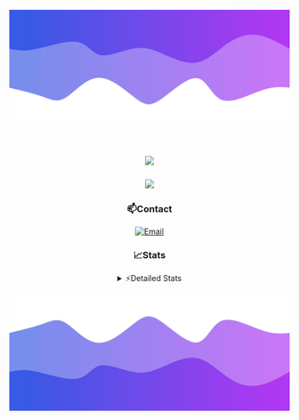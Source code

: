![Header](./header.png)
<div align="center">

<h1 align="center">
  <a href="https://git.io/typing-svg">
    <img src="https://readme-typing-svg.herokuapp.com/?lines=Hello,+There!+👋;This+is+chicho.;CEO+on+Hely+Development....;&center=true&size=25">
  </a>
</h1>
  
<p align="center">
  <img src="https://lanyard.cnrad.dev/api/852683595378196480" />
</p>

### 📫Contact
  [![Email](https://img.shields.io/badge/Email-gastondalla@gmail.com-04619f?style=for-the-badge&logo=gmail&logoColor=white)](mailto:gastondalla@gmail.com)
</br>  
### 📈Stats
<details>
    <summary> ⚡Detailed Stats</summary>
    <br/>

<!--START_SECTION:waka-->
![Code Time](http://img.shields.io/badge/Code%20Time-154%20hrs%2017%20mins-blue)

![Profile Views](http://img.shields.io/badge/Profile%20Views-1-blue)

**🐱 My GitHub Data** 

> 📦 37.5 kB Used in GitHub's Storage 
 > 
> 🏆 7 Contributions in the Year 2023
 > 
> 🚫 Not Opted to Hire
 > 
> 📜 6 Public Repositories 
 > 
> 🔑 8 Private Repositories 
 > 
**I'm a Night 🦉** 

```text
🌞 Morning                14 commits          █░░░░░░░░░░░░░░░░░░░░░░░░   04.35 % 
🌆 Daytime                48 commits          ████░░░░░░░░░░░░░░░░░░░░░   14.91 % 
🌃 Evening                151 commits         ████████████░░░░░░░░░░░░░   46.89 % 
🌙 Night                  109 commits         ████████░░░░░░░░░░░░░░░░░   33.85 % 
```
📅 **I'm Most Productive on Tuesday** 

```text
Monday                   24 commits          ██░░░░░░░░░░░░░░░░░░░░░░░   07.45 % 
Tuesday                  64 commits          █████░░░░░░░░░░░░░░░░░░░░   19.88 % 
Wednesday                61 commits          █████░░░░░░░░░░░░░░░░░░░░   18.94 % 
Thursday                 32 commits          ██░░░░░░░░░░░░░░░░░░░░░░░   09.94 % 
Friday                   43 commits          ███░░░░░░░░░░░░░░░░░░░░░░   13.35 % 
Saturday                 48 commits          ████░░░░░░░░░░░░░░░░░░░░░   14.91 % 
Sunday                   50 commits          ████░░░░░░░░░░░░░░░░░░░░░   15.53 % 
```


📊 **This Week I Spent My Time On** 

```text
🕑︎ Time Zone: America/Argentina/Buenos_Aires

💬 Programming Languages: 
C#                       7 hrs 40 mins       ████████░░░░░░░░░░░░░░░░░   31.82 % 
JavaScript               5 hrs 41 mins       ██████░░░░░░░░░░░░░░░░░░░   23.59 % 
HTML                     3 hrs 31 mins       ████░░░░░░░░░░░░░░░░░░░░░   14.63 % 
Other                    2 hrs 59 mins       ███░░░░░░░░░░░░░░░░░░░░░░   12.40 % 
Python                   2 hrs 9 mins        ██░░░░░░░░░░░░░░░░░░░░░░░   08.94 % 

🔥 Editors: 
VS Code                  13 hrs 25 mins      ██████████████░░░░░░░░░░░   55.63 % 
Visual Studio            10 hrs 42 mins      ███████████░░░░░░░░░░░░░░   44.37 % 

🐱‍💻 Projects: 
Unknown Project          10 hrs 14 mins      ███████████░░░░░░░░░░░░░░   42.44 % 
Palometa                 8 hrs 35 mins       █████████░░░░░░░░░░░░░░░░   35.59 % 
Coder                    3 hrs 11 mins       ███░░░░░░░░░░░░░░░░░░░░░░   13.20 % 
StringExtractor          1 hr 6 mins         █░░░░░░░░░░░░░░░░░░░░░░░░   04.61 % 
SS Help                  39 mins             █░░░░░░░░░░░░░░░░░░░░░░░░   02.71 % 

💻 Operating System: 
Windows                  24 hrs 7 mins       █████████████████████████   100.00 % 
```

**I Mostly Code in JavaScript** 

```text
JavaScript               8 repos             ██████████░░░░░░░░░░░░░░░   38.10 % 
CSS                      3 repos             ████░░░░░░░░░░░░░░░░░░░░░   14.29 % 
Python                   2 repos             ██░░░░░░░░░░░░░░░░░░░░░░░   09.52 % 
C#                       1 repo              █░░░░░░░░░░░░░░░░░░░░░░░░   04.76 % 
Batchfile                1 repo              █░░░░░░░░░░░░░░░░░░░░░░░░   04.76 % 
```




 Last Updated on 17/06/2023 11:10:20 UTC
<!--END_SECTION:waka-->
</details>

![Footer](./footer.png)
